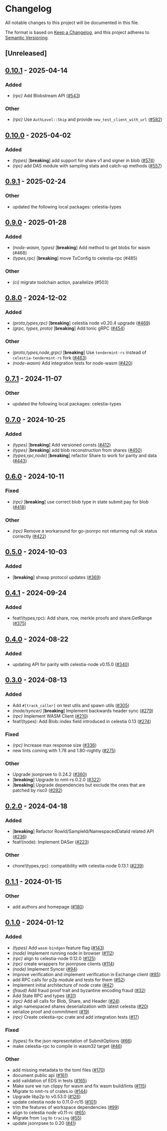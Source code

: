 # Changelog
All notable changes to this project will be documented in this file.

The format is based on [Keep a Changelog](https://keepachangelog.com/en/1.0.0/),
and this project adheres to [Semantic Versioning](https://semver.org/spec/v2.0.0.html).

## [Unreleased]

## [0.10.1](https://github.com/eigerco/lumina/compare/celestia-rpc-v0.10.0...celestia-rpc-v0.10.1) - 2025-04-14

### Added

- *(rpc)* Add Blobstream API ([#543](https://github.com/eigerco/lumina/pull/543))

### Other

- *(rpc)* Use `AuthLevel::Skip` and provide `new_test_client_with_url` ([#582](https://github.com/eigerco/lumina/pull/582))

## [0.10.0](https://github.com/eigerco/lumina/compare/celestia-rpc-v0.9.1...celestia-rpc-v0.10.0) - 2025-04-02

### Added

- *(types)* [**breaking**] add support for share v1 and signer in blob ([#574](https://github.com/eigerco/lumina/pull/574))
- *(rpc)* add DAS module with sampling stats and catch-up methods ([#557](https://github.com/eigerco/lumina/pull/557))

## [0.9.1](https://github.com/eigerco/lumina/compare/celestia-rpc-v0.9.0...celestia-rpc-v0.9.1) - 2025-02-24

### Other

- updated the following local packages: celestia-types

## [0.9.0](https://github.com/eigerco/lumina/compare/celestia-rpc-v0.8.0...celestia-rpc-v0.9.0) - 2025-01-28

### Added

- *(node-wasm, types)* [**breaking**] Add method to get blobs for wasm (#468)
- *(types,rpc)* [**breaking**] move TxConfig to celestia-rpc (#485)

### Other

- *(ci)* migrate toolchain action, parallelize (#503)

## [0.8.0](https://github.com/eigerco/lumina/compare/celestia-rpc-v0.7.1...celestia-rpc-v0.8.0) - 2024-12-02

### Added

- *(proto,types,rpc)* [**breaking**] celestia node v0.20.4 upgrade ([#469](https://github.com/eigerco/lumina/pull/469))
- *(grpc, types, proto)* [**breaking**] Add tonic gRPC ([#454](https://github.com/eigerco/lumina/pull/454))

### Other

- *(proto,types,node,grpc)* [**breaking**] Use `tendermint-rs` instead of `celestia-tendermint-rs` fork ([#463](https://github.com/eigerco/lumina/pull/463))
- *(node-wasm)* Add integration tests for node-wasm ([#420](https://github.com/eigerco/lumina/pull/420))

## [0.7.1](https://github.com/eigerco/lumina/compare/celestia-rpc-v0.7.0...celestia-rpc-v0.7.1) - 2024-11-07

### Other

- updated the following local packages: celestia-types

## [0.7.0](https://github.com/eigerco/lumina/compare/celestia-rpc-v0.6.0...celestia-rpc-v0.7.0) - 2024-10-25

### Added

- *(types)* [**breaking**] Add versioned consts ([#412](https://github.com/eigerco/lumina/pull/412))
- *(types)* [**breaking**] add blob reconstruction from shares ([#450](https://github.com/eigerco/lumina/pull/450))
- *(types,rpc,node)* [**breaking**] refactor Share to work for parity and data ([#443](https://github.com/eigerco/lumina/pull/443))

## [0.6.0](https://github.com/eigerco/lumina/compare/celestia-rpc-v0.5.0...celestia-rpc-v0.6.0) - 2024-10-11

### Fixed

- *(rpc)* [**breaking**] use correct blob type in state submit pay for blob ([#418](https://github.com/eigerco/lumina/pull/418))

### Other

- *(rpc)* Remove a workaround for go-jsonrpc not returning null ok status correctly ([#422](https://github.com/eigerco/lumina/pull/422))

## [0.5.0](https://github.com/eigerco/lumina/compare/celestia-rpc-v0.4.1...celestia-rpc-v0.5.0) - 2024-10-03

### Added

- [**breaking**] shwap protocol updates ([#369](https://github.com/eigerco/lumina/pull/369))

## [0.4.1](https://github.com/eigerco/lumina/compare/celestia-rpc-v0.4.0...celestia-rpc-v0.4.1) - 2024-09-24

### Added

- feat!(types,rpc): Add share, row, merkle proofs and share.GetRange ([#375](https://github.com/eigerco/lumina/pull/375))

## [0.4.0](https://github.com/eigerco/lumina/compare/celestia-rpc-v0.3.0...celestia-rpc-v0.4.0) - 2024-08-22

### Added
- updating API for parity with celestia-node v0.15.0 ([#340](https://github.com/eigerco/lumina/pull/340))

## [0.3.0](https://github.com/eigerco/lumina/compare/celestia-rpc-v0.2.0...celestia-rpc-v0.3.0) - 2024-08-13

### Added
- Add `#[track_caller]` on test utils and spawn utils ([#305](https://github.com/eigerco/lumina/pull/305))
- *(node/syncer)* [**breaking**] Implement backwards header sync ([#279](https://github.com/eigerco/lumina/pull/279))
- *(rpc)* Implement WASM Client ([#210](https://github.com/eigerco/lumina/pull/210))
- feat!(types): Add Blob::index field introduced in celestia 0.13 ([#274](https://github.com/eigerco/lumina/pull/274))

### Fixed
- *(rpc)* Increase max response size ([#336](https://github.com/eigerco/lumina/pull/336))
- new lints coming with 1.78 and 1.80-nightly ([#275](https://github.com/eigerco/lumina/pull/275))

### Other
- Upgrade jsonprsee to 0.24.2 ([#360](https://github.com/eigerco/lumina/pull/360))
- [**breaking**] Upgrade to nmt-rs 0.2.0 ([#322](https://github.com/eigerco/lumina/pull/322))
- [**breaking**] Upgrade dependencies but exclude the ones that are patched by risc0 ([#292](https://github.com/eigerco/lumina/pull/292))

## [0.2.0](https://github.com/eigerco/lumina/compare/celestia-rpc-v0.1.1...celestia-rpc-v0.2.0) - 2024-04-18

### Added
- [**breaking**] Refactor RowId/SampleId/NamespacedDataId related API ([#236](https://github.com/eigerco/lumina/pull/236))
- feat!(node): Implement DASer ([#223](https://github.com/eigerco/lumina/pull/223))

### Other
- chore!(types,rpc): compatibility with celestia-node 0.13.1 ([#239](https://github.com/eigerco/lumina/pull/239))

## [0.1.1](https://github.com/eigerco/lumina/compare/celestia-rpc-v0.1.0...celestia-rpc-v0.1.1) - 2024-01-15

### Other
- add authors and homepage ([#180](https://github.com/eigerco/lumina/pull/180))

## [0.1.0](https://github.com/eigerco/lumina/releases/tag/celestia-rpc-v0.1.0) - 2024-01-12

### Added
- *(types)* Add `wasm-bindgen` feature flag ([#143](https://github.com/eigerco/lumina/pull/143))
- *(node)* Implement running node in browser ([#112](https://github.com/eigerco/lumina/pull/112))
- *(rpc)* align to celestia-node 0.12.0 ([#125](https://github.com/eigerco/lumina/pull/125))
- *(rpc)* create wrappers for jsonrpsee clients ([#114](https://github.com/eigerco/lumina/pull/114))
- *(node)* Implement Syncer ([#94](https://github.com/eigerco/lumina/pull/94))
- Improve verification and implement verification in Exchange client ([#85](https://github.com/eigerco/lumina/pull/85))
- add RPC calls for p2p module and tests for them ([#52](https://github.com/eigerco/lumina/pull/52))
- Implement initial architecture of node crate ([#42](https://github.com/eigerco/lumina/pull/42))
- *(fraud)* Add fraud proof trait and byzantine encoding fraud ([#32](https://github.com/eigerco/lumina/pull/32))
- Add State RPC and types ([#31](https://github.com/eigerco/lumina/pull/31))
- *(rpc)* Add all calls for Blob, Share, and Header ([#24](https://github.com/eigerco/lumina/pull/24))
- align namespaced shares deserialization with latest celestia  ([#20](https://github.com/eigerco/lumina/pull/20))
- serialize proof and commitment ([#19](https://github.com/eigerco/lumina/pull/19))
- *(rpc)* Create celestia-rpc crate and add integration tests ([#17](https://github.com/eigerco/lumina/pull/17))

### Fixed
- *(types)* fix the json representation of SubmitOptions ([#66](https://github.com/eigerco/lumina/pull/66))
- make celestia-rpc to compile in wasm32 target ([#46](https://github.com/eigerco/lumina/pull/46))

### Other
- add missing metadata to the toml files ([#170](https://github.com/eigerco/lumina/pull/170))
- document public api ([#161](https://github.com/eigerco/lumina/pull/161))
- add validation of EDS in tests ([#165](https://github.com/eigerco/lumina/pull/165))
- Make sure we run clippy for wasm and fix wasm build/lints ([#115](https://github.com/eigerco/lumina/pull/115))
- Migrate to nmt-rs of crates.io ([#144](https://github.com/eigerco/lumina/pull/144))
- Upgrade libp2p to v0.53.0 ([#126](https://github.com/eigerco/lumina/pull/126))
- update celestia node to 0.11.0-rc15 ([#101](https://github.com/eigerco/lumina/pull/101))
- trim the features of workspace dependencies ([#99](https://github.com/eigerco/lumina/pull/99))
- align to celestia node v0.11-rc ([#65](https://github.com/eigerco/lumina/pull/65))
- Migrate from `log` to `tracing` ([#55](https://github.com/eigerco/lumina/pull/55))
- update jsonrpsee to 0.20 ([#41](https://github.com/eigerco/lumina/pull/41))
